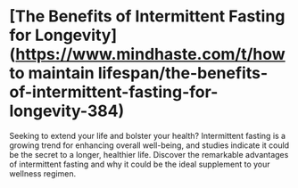 
# [The Benefits of Intermittent Fasting for Longevity](https://www.mindhaste.com/t/how to maintain lifespan/the-benefits-of-intermittent-fasting-for-longevity-384)

Seeking to extend your life and bolster your health? Intermittent fasting is a growing trend for enhancing overall well-being, and studies indicate it could be the secret to a longer, healthier life. Discover the remarkable advantages of intermittent fasting and why it could be the ideal supplement to your wellness regimen.
    